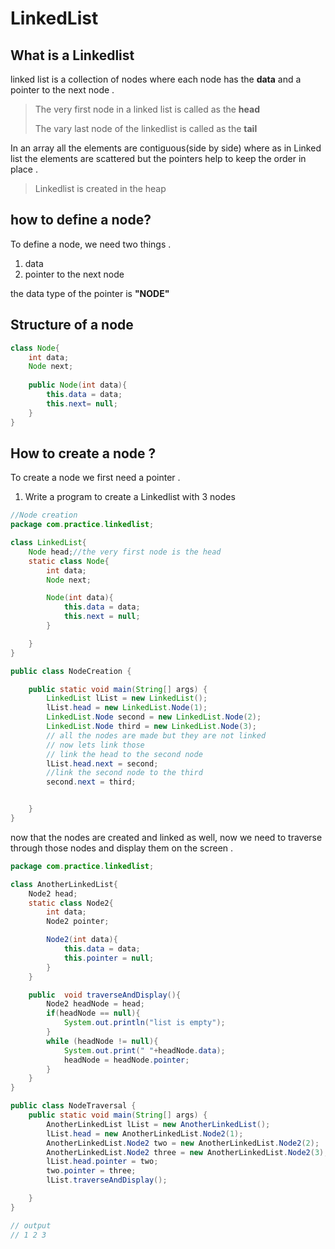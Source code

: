 # LinkedList
## What is a Linkedlist
linked list is a collection of nodes where each node has the **data** 
and a pointer to the next node .

> The very first node in a linked list is called as the **head**
> 
> The vary last node of the linkedlist is called as the **tail**
> 
<P>In an array all the elements are contiguous(side by side) where as in 
Linked list the elements are scattered but the pointers help to keep the order in place .</P>

> Linkedlist is created in the heap


## how to define a node?

To define a node, we need two things .
1. data
2. pointer to the next node

the data type of the pointer is **"NODE"**

## Structure of a node

```java
class Node{
    int data;
    Node next;
    
    public Node(int data){
        this.data = data;
        this.next= null;
    }
}

```
## How to create a node ?

To create a node we first need a pointer .

1. Write a program to create a Linkedlist with 3 nodes

```java
//Node creation
package com.practice.linkedlist;

class LinkedList{
    Node head;//the very first node is the head
    static class Node{
        int data;
        Node next;

        Node(int data){
            this.data = data;
            this.next = null;
        }

    }
}

public class NodeCreation {

    public static void main(String[] args) {
        LinkedList lList = new LinkedList();
        lList.head = new LinkedList.Node(1);
        LinkedList.Node second = new LinkedList.Node(2);
        LinkedList.Node third = new LinkedList.Node(3);
        // all the nodes are made but they are not linked
        // now lets link those
        // link the head to the second node
        lList.head.next = second;
        //link the second node to the third
        second.next = third;


    }
}

```

now that the nodes are created and linked as well, now we need to traverse through 
those nodes and display them on the screen .

```java
package com.practice.linkedlist;

class AnotherLinkedList{
    Node2 head;
    static class Node2{
        int data;
        Node2 pointer;

        Node2(int data){
            this.data = data;
            this.pointer = null;
        }
    }

    public  void traverseAndDisplay(){
        Node2 headNode = head;
        if(headNode == null){
            System.out.println("list is empty");
        }
        while (headNode != null){
            System.out.print(" "+headNode.data);
            headNode = headNode.pointer;
        }
    }
}

public class NodeTraversal {
    public static void main(String[] args) {
        AnotherLinkedList lList = new AnotherLinkedList();
        lList.head = new AnotherLinkedList.Node2(1);
        AnotherLinkedList.Node2 two = new AnotherLinkedList.Node2(2);
        AnotherLinkedList.Node2 three = new AnotherLinkedList.Node2(3);
        lList.head.pointer = two;
        two.pointer = three;
        lList.traverseAndDisplay();

    }
}

// output
// 1 2 3

```
